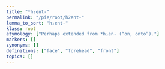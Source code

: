 ```yaml
---
title: "*h₂ent-"
permalink: "/pie/root/h2ent-"
lemma_to_sort: "h₂ent-"
klass: root
etymology: ["Perhaps extended from *h₂en- (“on, onto”)."]
markers: []
synonyms: []
definitions: ["face", "forehead", "front"]
topics: []
---
```

